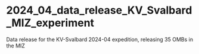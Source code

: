 # 2024_04_data_release_KV_Svalbard_MIZ_experiment
Data release for the KV-Svalbard 2024-04 expedition, releasing 35 OMBs in the MIZ
